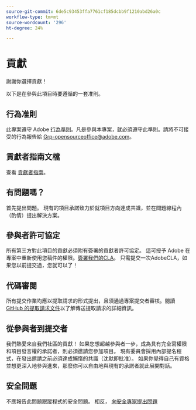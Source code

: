 ```yaml
---
source-git-commit: 6de5c93453ffa7761cf185dcbb9f1210abd26a0c
workflow-type: tm+mt
source-wordcount: '296'
ht-degree: 24%

---
```

# 貢獻

謝謝你選擇貢獻！

以下是在參與此項目時要遵循的一套准則。

## 行為准則

此專案遵守 Adobe [行為準則](code-of-conduct.md)。凡是參與本專案，就必須遵守此準則。請將不可接受的行為報告給
[Grp-opensourceoffice@adobe.com](mailto:Grp-opensourceoffice@adobe.com)。

## 貢獻者指南文檔

查看 [貢獻者指南](https://docs.adobe.com/content/help/zh-Hant/contributor/contributor-guide/introduction.html)。

## 有問題嗎？

首先提出問題。 現有的項目承諾致力於就項目方向達成共識，並在問題線程內（酌情）提出解決方案。

## 參與者許可協定

所有第三方對此項目的貢獻必須附有簽署的貢獻者許可協定。 這可授予 Adobe 在專案中重新使用您稿件的權限。[簽署我們的CLA](http://opensource.adobe.com/cla.html)。 只需提交一次AdobeCLA，如果您以前提交過，您就可以了！

## 代碼審閱

所有提交作業均應以提取請求的形式提出，且須通過專案提交者審核。閱讀 [GitHub 的提取請求文件](https://help.github.com/articles/about-pull-requests/)以了解傳送提取請求的詳細資訊。

<!--
Lastly, please follow the [pull request template](PULL_REQUEST_TEMPLATE.md) when
submitting a pull request!
-->

## 從參與者到提交者

我們熱愛來自我們社區的貢獻！ 如果您想超越參與者一步，成為具有完全寫權限和項目發言權的承諾者，則必須邀請您參加項目。 現有委員會採用內部提名程式，在發出邀請之前必須達成懶惰的共識（沈默即批准）。 如果你覺得自己有資格並想更深入地參與進來，那麼你可以自由地與現有的承諾者就此展開對話。

## 安全問題

不應報告此問題跟蹤程式的安全問題。 相反， [向安全專家提出問題](https://helpx.adobe.com/security/alertus.html)
